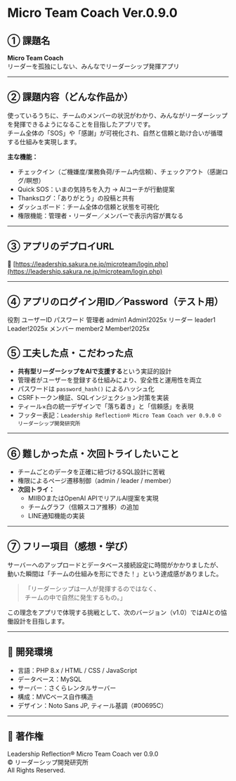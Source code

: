 # Micro Team Coach Ver.0.9.0

## ① 課題名
**Micro Team Coach**  
リーダーを孤独にしない、みんなでリーダーシップ発揮アプリ

---

## ② 課題内容（どんな作品か）
使っているうちに、チームのメンバーの状況がわかり、みんながリーダーシップを発揮できるようになることを目指したアプリです。  
チーム全体の「SOS」や「感謝」が可視化され、自然と信頼と助け合いが循環する仕組みを実現します。  

**主な機能：**
- チェックイン（ご機嫌度/業務負荷/チーム内信頼）、チェックアウト（感謝ログ/瞑想）
- Quick SOS：いまの気持ちを入力 → AIコーチが行動提案  
- Thanksログ：「ありがとう」の投稿と共有  
- ダッシュボード：チーム全体の信頼と状態を可視化  
- 権限機能：管理者・リーダー／メンバーで表示内容が異なる  

---

## ③ アプリのデプロイURL
🔗 [https://leadership.sakura.ne.jp/microteam/login.php](https://leadership.sakura.ne.jp/microteam/login.php)

---

## ④ アプリのログイン用ID／Password（テスト用）

役割	ユーザーID	パスワード
管理者	admin1	Admin!2025x
リーダー	leader1	Leader!2025x
メンバー	member2	Member!2025x

## ⑤ 工夫した点・こだわった点
- **共有型リーダーシップをAIで支援する**という実証的設計  
- 管理者がユーザーを登録する仕組みにより、安全性と運用性を両立  
- パスワードは `password_hash()` によるハッシュ化  
- CSRFトークン検証、SQLインジェクション対策を実装  
- ティール×白の統一デザインで「落ち着き」と「信頼感」を表現  
- フッター表記：`Leadership Reflection® Micro Team Coach ver 0.9.0 © リーダーシップ開発研究所`

---

## ⑥ 難しかった点・次回トライしたいこと
- チームごとのデータを正確に紐づけるSQL設計に苦戦  
- 権限によるページ遷移制御（admin / leader / member）  
- **次回トライ：**
  - MIIBOまたはOpenAI APIでリアルAI提案を実現  
  - チームグラフ（信頼スコア推移）の追加  
  - LINE通知機能の実装  

---

## ⑦ フリー項目（感想・学び）
サーバーへのアップロードとデータベース接続設定に時間がかかりましたが、  
動いた瞬間は「チームの仕組みを形にできた！」という達成感がありました。  

> 「リーダーシップは一人が発揮するのではなく、  
> チームの中で自然に発生するもの。」  

この理念をアプリで体現する挑戦として、次のバージョン（v1.0）ではAIとの協働設計を目指します。  

---

## 🧪 開発環境
- 言語：PHP 8.x / HTML / CSS / JavaScript  
- データベース：MySQL  
- サーバー：さくらレンタルサーバー  
- 構成：MVCベース自作構造  
- デザイン：Noto Sans JP, ティール基調（#00695C）  

---

## 🪪 著作権
Leadership Reflection® 
Micro Team Coach ver 0.9.0  
© リーダーシップ開発研究所  
All Rights Reserved.
